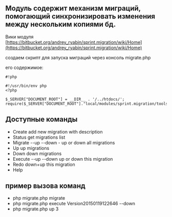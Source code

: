 Модуль содержит механизм миграций, помогающий синхронизировать изменения между нескольким копиями бд. 
--------------------------------------------------------------------------------------------------------

Вики модуля [https://bitbucket.org/andrey_ryabin/sprint.migration/wiki/Home](https://bitbucket.org/andrey_ryabin/sprint.migration/wiki/Home)


создаем скрипт для запуска миграций через консоль
migrate.php

его содержимое:


```
#!php

#!/usr/bin/env php
<?php

$_SERVER["DOCUMENT_ROOT"] = __DIR__ . '/../htdocs/';
require($_SERVER["DOCUMENT_ROOT"]."local/modules/sprint.migration/tools/migrate.php");

```

Доступные команды
-------------------------
* Create <description> add new migration with description
* Status get migrations list
* Migrate --up --down - up or down all migrations
* Up <count> up <count> migrations
* Down <count> down <count> migrations
* Execute <version> --up --down up or down this migration
* Redo <version> down+up this migration
* Help

пример вызова команд
-------------------------
* php migrate.php migrate
* php migrate.php execute Version20150119122646 --down
* php migrate.php up 3
